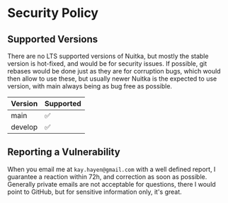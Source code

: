 # Security Policy

## Supported Versions

There are no LTS supported versions of Nuitka, but mostly the stable version is
hot-fixed, and would be for security issues. If possible, git rebases would be
done just as they are for corruption bugs, which would then allow to use these,
but usually newer Nuitka is the expected to use version, with main always being
as bug free as possible.

| Version | Supported          |
| ------- | ------------------ |
| main    | :white_check_mark: |
| develop | :white_check_mark: |


## Reporting a Vulnerability

When you email me at `kay.hayen@gmail.com` with a well defined report, I
guarantee a reaction within 72h, and correction as soon as possible. Generally
private emails are not acceptable for questions, there I would point to GitHub,
but for sensitive information only, it's great.
